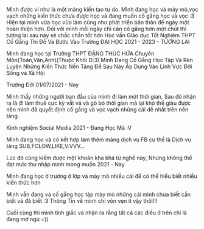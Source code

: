 Mình được ví như là một mảng kiến tạo tự do. Mình đang học và mày mò,vọc vạch những kiến thức chưa được học và đang muốn cố gắng học và vọc :3
Hiện tại mình vừa học vừa làm cũng như phát triển bản thân để ngày một hoàn thiện hơn. Đối với mình mỗi ngày chỉ cần cố gắng hơn một chút thì tương lai sau này sẽ chắc chắn tốt hơn
Học vấn
 Giáo dục
Tốt Nghiệm THPT Cố Gắng Thi Đỗ Và Bước Vào Trường ĐẠI HỌC
2021 - 2023 - TƯƠNG LAI

Mình đang học tại Trường THPT ĐẶNG THÚC HỨA Chuyên Môn(Toán,Văn,Anh)(Thuộc Khối D:3) Mình Đang Cố Gắng Học Tập Và Rèn Luyện Những Kiến Thức Nền Tảng Để Sau Này Áp Dụng Vào Lĩnh Vực Đời Sống và Xã Hội

Trường Đời
01/07/2021 - Nay

Mình thấy những người bạn đầu của mình đi làm một thời gian, Sau đó nhận ra là đi làm thuê cực kỳ vất vả và gò bó thời gian mà lại khó thể giàu được nên mình đã quyết định cố gắng và vọc vạch những cái dễ nhất trên nền tảng.

 Kinh nghiệm
Social Media
2021 - Đang Học Mà :V

Mình đang học và có kết hợp làm thêm mảng dịch vụ FB cụ thể là Dịch vụ tăng SUB,FOLOW,LIKE,V.VVV...

Lúc đó cũng kiếm được một khoản kha khá từ nghề này, Nhưng không thể đạt mức thu nhập mình mong muốn
2021 - Nay

Mình đang học ở trường ở lớp và mày mò nhiều cái để có thể hiểu biết nhiều kiến thức hơn

Mình vẫn đang và cố gắng học tập mày mò những cái mình chưa biết cần biết và đã biết :3
Thông Tin về mình chỉ vỏn vẹn ít vậy thôi!!!

Cuối cùng thì mình tỉnh giấc và nhận ra rằng tất cả các điều ở trên chỉ là đang mớ ngủ =))

<!---
Trandinhtus/Trandinhtus is a ✨ special ✨ repository because its `README.md` (this file) appears on your GitHub profile.
You can click the Preview link to take a look at your changes.
--->
